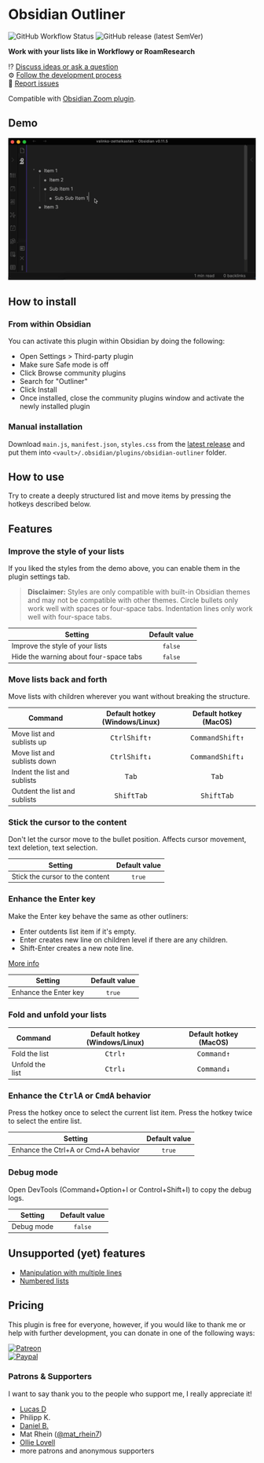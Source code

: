 # Obsidian Outliner

![GitHub Workflow Status](https://img.shields.io/github/workflow/status/vslinko/obsidian-outliner/Release?logo=github&style=for-the-badge)
![GitHub release (latest SemVer)](https://img.shields.io/github/v/release/vslinko/obsidian-outliner?style=for-the-badge&sort=semver)

**Work with your lists like in Workflowy or RoamResearch**

⁉️ [Discuss ideas or ask a question](https://github.com/vslinko/obsidian-outliner/discussions)<br>
⚙️ [Follow the development process](https://github.com/users/vslinko/projects/2)<br>
🐛 [Report issues](https://github.com/vslinko/obsidian-outliner/issues)

Compatible with [Obsidian Zoom plugin](https://github.com/vslinko/obsidian-zoom).

## Demo

![Demo](demo.gif)

## How to install

### From within Obsidian

You can activate this plugin within Obsidian by doing the following:

- Open Settings > Third-party plugin
- Make sure Safe mode is off
- Click Browse community plugins
- Search for "Outliner"
- Click Install
- Once installed, close the community plugins window and activate the newly installed plugin

### Manual installation

Download `main.js`, `manifest.json`, `styles.css` from the [latest release](https://github.com/vslinko/obsidian-outliner/releases/latest) and put them into `<vault>/.obsidian/plugins/obsidian-outliner` folder.

## How to use

Try to create a deeply structured list and move items by pressing the hotkeys described below.

## Features

### Improve the style of your lists

If you liked the styles from the demo above, you can enable them in the plugin settings tab.

> **Disclaimer:** Styles are only compatible with built-in Obsidian themes and may not be compatible with other themes. Circle bullets only work well with spaces or four-space tabs. Indentation lines only work well with four-space tabs.

| Setting                                | Default value |
| -------------------------------------- | :-----------: |
| Improve the style of your lists        |    `false`    |
| Hide the warning about four-space tabs |    `false`    |

### Move lists back and forth

Move lists with children wherever you want without breaking the structure.

| Command                       |       Default hotkey (Windows/Linux)        |             Default hotkey (MacOS)             |
| ----------------------------- | :-----------------------------------------: | :--------------------------------------------: |
| Move list and sublists up     | <kbd>Ctrl</kbd><kbd>Shift</kbd><kbd>↑</kbd> | <kbd>Command</kbd><kbd>Shift</kbd><kbd>↑</kbd> |
| Move list and sublists down   | <kbd>Ctrl</kbd><kbd>Shift</kbd><kbd>↓</kbd> | <kbd>Command</kbd><kbd>Shift</kbd><kbd>↓</kbd> |
| Indent the list and sublists  |               <kbd>Tab</kbd>                |                 <kbd>Tab</kbd>                 |
| Outdent the list and sublists |       <kbd>Shift</kbd><kbd>Tab</kbd>        |         <kbd>Shift</kbd><kbd>Tab</kbd>         |

### Stick the cursor to the content

Don't let the cursor move to the bullet position. Affects cursor movement, text deletion, text selection.

| Setting                         | Default value |
| ------------------------------- | :-----------: |
| Stick the cursor to the content |    `true`     |

### Enhance the Enter key

Make the Enter key behave the same as other outliners:

- Enter outdents list item if it's empty.
- Enter creates new line on children level if there are any children.
- Shift-Enter creates a new note line.

[More info](https://github.com/vslinko/obsidian-outliner/discussions/98#discussioncomment-649514)

| Setting               | Default value |
| --------------------- | :-----------: |
| Enhance the Enter key |    `true`     |

### Fold and unfold your lists

| Command         | Default hotkey (Windows/Linux) |     Default hotkey (MacOS)     |
| --------------- | :----------------------------: | :----------------------------: |
| Fold the list   |  <kbd>Ctrl</kbd><kbd>↑</kbd>   | <kbd>Command</kbd><kbd>↑</kbd> |
| Unfold the list |  <kbd>Ctrl</kbd><kbd>↓</kbd>   | <kbd>Command</kbd><kbd>↓</kbd> |

### Enhance the <kbd>Ctrl</kbd><kbd>A</kbd> or <kbd>Cmd</kbd><kbd>A</kbd> behavior

Press the hotkey once to select the current list item. Press the hotkey twice to select the entire list.

| Setting                              | Default value |
| ------------------------------------ | :-----------: |
| Enhance the Ctrl+A or Cmd+A behavior |    `true`     |

### Debug mode

Open DevTools (Command+Option+I or Control+Shift+I) to copy the debug logs.

| Setting    | Default value |
| ---------- | :-----------: |
| Debug mode |    `false`    |

## Unsupported (yet) features

- [Manipulation with multiple lines](https://github.com/vslinko/obsidian-outliner/issues/3)
- [Numbered lists](https://github.com/vslinko/obsidian-outliner/issues/46)

## Pricing

This plugin is free for everyone, however, if you would like to thank me
or help with further development, you can donate in one of the following ways:

[![Patreon](https://img.shields.io/badge/patreon-vslinko-orange?logo=patreon&style=social)](https://patreon.com/vslinko)<br>
[![Paypal](https://img.shields.io/badge/paypal-vslinko-orange?logo=paypal&style=social)](https://www.paypal.me/vslinko)

### Patrons & Supporters

I want to say thank you to the people who support me, I really appreciate it!

- [Lucas D](https://twitter.com/lucasdreier)
- Philipp K.
- [Daniel B.](https://github.com/danieltomasz)
- Mat Rhein ([@mat_rhein7](http://twitter.com/mat_rhein7))
- [Ollie Lovell](https://www.ollielovell.com/)
- more patrons and anonymous supporters
